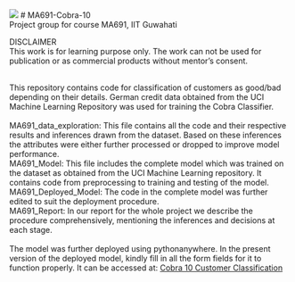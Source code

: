 <img src="https://socialify.git.ci/anshbhatt/MA691-Cobra-10/image?language=1&name=1&owner=1&stargazers=1&theme=Dark">
# MA691-Cobra-10
</br>
Project group for course MA691, IIT Guwahati </br>

DISCLAIMER </br>
This work is for learning purpose only. The work can not be used for publication or as commercial products without mentor’s consent. </br>
</br>

This repository contains code for classification of customers as good/bad depending on their details. German credit data obtained from the UCI Machine Learning Repository 
was used for training the Cobra Classifier.
</br></br>
MA691_data_exploration: This file contains all the code and their respective results and inferences drawn from the dataset. Based on these inferences the attributes were either further processed or dropped to improve model performance.
</br>
MA691_Model: This file includes the complete model which was trained on the dataset as obtained from the UCI Machine Learning repository. It contains code from preprocessing to training and testing of the model.
</br>
MA691_Deployed_Model: The code in the complete model was further edited to suit the deployment procedure.
</br>
MA691_Report: In our report for the whole project we describe the procedure comprehensively, mentioning the inferences and decisions at each stage.
</br></br>
The model was further deployed using pythonanywhere. In the present version of the deployed model, kindly fill in all the form fields for it to function properly. It can be accessed at: <a href="https://cobra10.pythonanywhere.com/" target="_blank">Cobra 10 Customer Classification</a>
